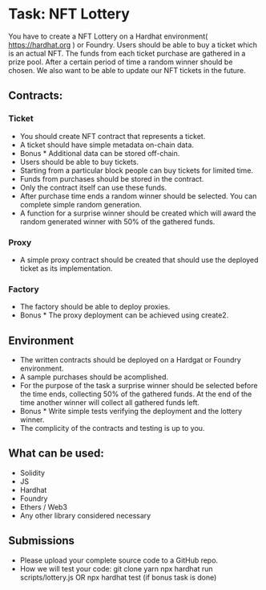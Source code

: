 # Task: NFT Lottery
You have to create a NFT Lottery on a Hardhat environment( https://hardhat.org ) or Foundry. Users should be able to buy a ticket which is an actual NFT. The funds from each ticket purchase are gathered in a prize pool. After a certain period of time a random winner should be chosen. We also want to be able to update our NFT tickets in the future.

## Contracts:
### Ticket
- You should create NFT contract that represents a ticket.
- A ticket should have simple metadata on-chain data.
- Bonus * Additional data can be stored off-chain.
- Users should be able to buy tickets.
- Starting from a particular block people can buy tickets for limited time.
- Funds from purchases should be stored in the contract.
- Only the contract itself can use these funds.
- After purchase time ends a random winner should be selected. You can complete simple random generation.
- A function for a surprise winner should be created which will award the random generated winner with 50% of the gathered funds.

### Proxy
- A simple proxy contract should be created that should use the deployed ticket as its implementation.

### Factory
- The factory should be able to deploy proxies.
- Bonus * The proxy deployment can be achieved using create2.

## Environment
- The written contracts should be deployed on a Hardgat or Foundry environment.
- A sample purchases should be acomplished.
- For the purpose of the task a surprise winner should be selected before the time ends, collecting 50% of the gathered funds. At the end of the time another winner will collect all gathered funds left.
- Bonus * Write simple tests verifying the deployment and the lottery winner.
- The complicity of the contracts and testing is up to you.

## What can be used:
- Solidity
- JS
- Hardhat
- Foundry
- Ethers / Web3
- Any other library considered necessary

## Submissions
- Please upload your complete source code to a GitHub repo.
- How we will test your code:
git clone
yarn
npx hardhat run scripts/lottery.js OR npx hardhat test (if bonus task is done)